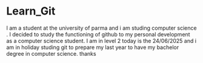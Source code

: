 # Learn_Git
I am a student at the university of parma and i am studing computer science .
I decided to study the functioning of github to my personal development as a computer science student.
I am in level 2 today is the 24/06/2025 and i am in holiday studing git to prepare my last year to have my bachelor degree in computer science.
thanks 
